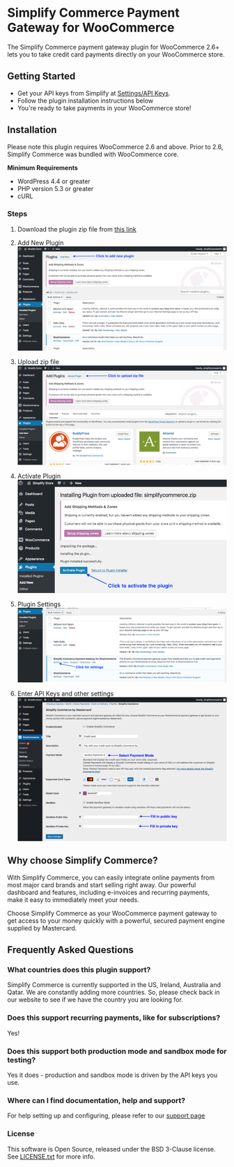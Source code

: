 # Simplify Commerce Payment Gateway for WooCommerce

The Simplify Commerce payment gateway plugin for WooCommerce 2.6+ lets you to take credit card payments directly on your WooCommerce store.

## Getting Started 

* Get your API keys from Simplify at [Settings/API Keys](https://www.simplify.com/commerce/login/auth#/account/apiKeys).
* Follow the plugin installation instructions below 
* You're ready to take payments in your WooCommerce store!

## Installation

Please note this plugin requires WooCommerce 2.6 and above. Prior to 2.6, Simplify Commerce was bundled with WooCommerce core.

**Minimum Requirements**

* WordPress 4.4 or greater
* PHP version 5.3 or greater
* cURL

### Steps 
1. Download the plugin zip file from [this link](https://github.com/simplifycom/woocommerce-simplify-payment-gateway-plugin/raw/master/dist/simplifycommerce.zip)

2. Add New Plugin
  ![Add New Plugin](./docs/Wordpress_AddNew_Plugin.png "Add New Plugin") 
   
3. Upload zip file
  ![Upload zip file](./docs/Wordpress_Upload_Plugin.png "Upload zip file")
   
4. Activate Plugin
  ![Activate Plugin](./docs/Wordpress_Activate_Plugin.png "Activate Plugin") 
   
5. Plugin Settings 
  ![Plugin Settings](./docs/SimplifyCommerce_Plugin_Settings.png "Plugin Settings") 
   
6. Enter API Keys and other settings
  ![API Keys and other settings](./docs/SimplifyCommerce_Plugin_APIKeys.png "API Keys & Other Settings") 
   

## Why choose Simplify Commerce?

With Simplify Commerce, you can easily integrate online payments from most major card brands and start selling right away. Our powerful dashboard and features, including e-invoices and recurring payments, make it easy to immediately meet your needs.

Choose Simplify Commerce as your WooCommerce payment gateway to get access to your money quickly with a powerful, secured payment engine supplied by Mastercard.


## Frequently Asked Questions

### What countries does this plugin support?
Simplify Commerce is currently supported in the US, Ireland, Australia and Qatar. We are constantly adding more countries. So, please check back in our website to see if we have the country you are looking for.

### Does this support recurring payments, like for subscriptions?
Yes!

### Does this support both production mode and sandbox mode for testing?
Yes it does - production and sandbox mode is driven by the API keys you use.

### Where can I find documentation, help and support?
For help setting up and configuring, please refer to our [support page](https://simplify.desk.com/customer/en/portal/articles/2759641-woocommerce-installation-guide)

### License
This software is Open Source, released under the BSD 3-Clause license. See [LICENSE.txt](LICENSE.txt) for more info.

